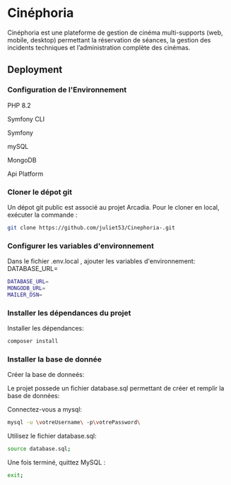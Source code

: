 
# Cinéphoria

Cinéphoria est une plateforme de gestion de cinéma multi-supports (web, mobile, desktop) permettant la réservation de séances, la gestion des incidents techniques et l’administration complète des cinémas.

## Deployment

 ###  Configuration de l'Environnement

PHP 8.2 

Symfony CLI

Symfony 

mySQL

MongoDB

Api Platform

###  Cloner le dépot git 
Un dépot git public est associé au projet Arcadia. Pour le cloner en local, exécuter la commande :

```bash
git clone https://github.com/juliet53/Cinephoria-.git

````

###  Configurer les variables d'environnement
Dans le fichier .env.local , ajouter les variables d'environnement:
DATABASE_URL=

```bash
DATABASE_URL=
MONGODB_URL=
MAILER_DSN= 
````



###  Installer les dépendances du projet
Installer les dépendances:

```bash
composer install

````
###  Installer la base de donnée

Créer la base de donneés:

Le projet possede un fichier database.sql permettant de créer et remplir la base de données:

Connectez-vous a mysql:

```bash
mysql -u \votreUsername\ -p\votrePassword\
````


Utilisez le fichier database.sql:


```bash
source database.sql;

````


Une fois terminé, quittez MySQL :

```bash
exit;

````






